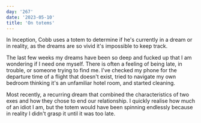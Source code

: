 ```yaml
---
day: '267'
date: '2023-05-10'
title: 'On totems'
---
```


In Inception, Cobb uses a totem to determine if he's currently in a dream or in reality, as the dreams are so vivid it's impossible to keep track.

The last few weeks my dreams have been so deep and fucked up that I am wondering if I need one myself. There is often a feeling of being late, in trouble, or someone trying to find me. I've checked my phone for the departure time of a flight that doesn't exist, tried to navigate my own bedroom thinking it's an unfamiliar hotel room, and started cleaning.

Most recently, a recurring dream that combined the characteristics of two exes and how they chose to end our relationship. I quickly realise how much of an idiot I am, but the totem would have been spinning endlessly because in reality I didn't grasp it until it was too late.
